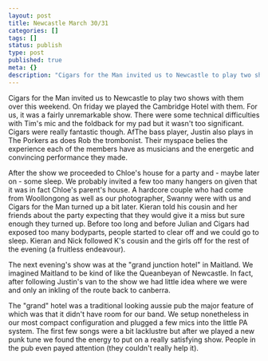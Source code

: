 ```yaml
---
layout: post
title: Newcastle March 30/31
categories: []
tags: []
status: publish
type: post
published: true
meta: {}
description: "Cigars for the Man invited us to Newcastle to play two shows with them over this weekend. On friday we played the Cambridge Hotel with them. For us, it"
---
```


Cigars for the Man invited us to Newcastle to play two shows with them over this weekend. On friday we played the Cambridge Hotel with them. For us, it was a fairly unremarkable show. There were some technical difficulties with Tim's mic and the foldback for my pad but it wasn't too significant. Cigars were really fantastic though. AfThe bass player, Justin also plays in The Porkers as does Rob the trombonist. Their myspace belies the experience each of the members have as musicians and the energetic and convincing performance they made.

After the show we proceeded to Chloe's house for a party and - maybe later on - some sleep. We probably invited a few too many hangers on given that it was in fact Chloe's parent's house. A hardcore couple who had come from Woollongong as well as our photographer, Swanny were with us and Cigars for the Man turned up a bit later. Kieran told his cousin and her friends about the party expecting that they would give it a miss but sure enough they turned up. Before too long and before Julian and Cigars had exposed too many bodyparts, people started to clear off and we could go to sleep. Kieran and Nick followed K's cousin and the girls off for the rest of the evening (a fruitless endeavour).

The next evening's show was at the "grand junction hotel" in Maitland. We imagined Maitland to be kind of like the Queanbeyan of Newcastle. In fact, after following Justin's van to the show we had little idea where we were and only an inkling of the route back to canberra.

The "grand" hotel was a traditional looking aussie pub the major feature of which was that it didn't have room for our band. We setup nonetheless in our most compact configuration and plugged a few mics into the little PA system. The first few songs were a bit lacklustre but after we played a new punk tune we found the energy to put on a really satisfying show. People in the pub even payed attention (they couldn't really help it).
